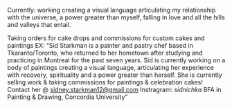 ---
---
Currently: working creating a visual language articulating my relationship with the universe, a power greater than myself, falling in love and all the hills and valleys that entail.  

Taking orders for cake drops and commissions for custom cakes and paintings
EX: “Sid Starkman is a painter and pastry chef based in Tkaranto/Toronto, who returned to her hometown after studying and practicing in Montreal for the past seven years. Sid is currently working on a body of paintings creating a visual language, articulating her experience with recovery, spirituality and a power greater than herself.
She is currently selling work & taking commissions for paintings & celebration cakes!﻿
Contact her @ sidney.starkman12@gmail.com
Instragram: _sidnichka_
BFA in Painting & Drawing, Concordia University”
